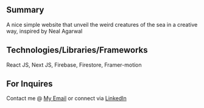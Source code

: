 ## Summary
A nice simple website that unveil the weird creatures of the sea in a creative way, inspired by Neal Agarwal

## Technologies/Libraries/Frameworks
React JS, Next JS, Firebase, Firestore, Framer-motion

## For Inquires
Contact me @ <a href="mailto:anasnabulsi.an@gmail.com">My Email</a>  or connect via <a href="https://www.linkedin.com/in/anas-nabulsi-700281172/">LinkedIn</a>
